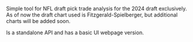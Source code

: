 Simple tool for NFL draft pick trade analysis for the 2024 draft exclusively. As of now the draft chart used is Fitzgerald-Spielberger, but additional charts will be added soon.

Is a standalone API and has a basic UI webpage version. 
